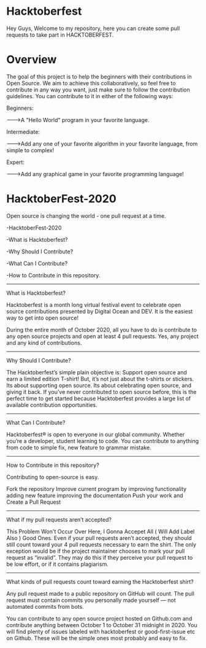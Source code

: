 # Hacktoberfest

Hey Guys,
Welcome to my repository, here you can create some pull requests to take part in HACKTOBERFEST.

# Overview

The goal of this project is to help the beginners with their contributions in Open Source. We aim to achieve this collaboratively, so feel free to contribute in any way you want, just make sure to follow the contribution guidelines. You can contribute to it in either of the following ways:

Beginners:

  --->A "Hello World" program in your favorite language.
  
Intermediate:

  --->Add any one of your favorite algorithm in your favorite language, from simple to complex!
  
Expert:

  --->Add any graphical game in your favorite programming language!
  
  
# HacktoberFest-2020
 
Open source is changing the world - one pull request at a time.

-HacktoberFest-2020

-What is Hacktoberfest?

-Why Should I Contribute?

-What Can I Contribute?

-How to Contribute in this repository.

----------

What is Hacktoberfest?

Hacktoberfest is a month long virtual festival event to celebrate open source contributions presented by Digital Ocean and DEV. It is the easiest way to get into open source!

During the entire month of October 2020, all you have to do is contribute to any open source projects and open at least 4 pull requests. Yes, any project and any kind of contributions.

----------

Why Should I Contribute?

The Hacktoberfest’s simple plain objective is: Support open source and earn a limited edition T-shirt! But, it’s not just about the t-shirts or stickers. Its about supporting open source. Its about celebrating open source, and giving it back. If you’ve never contributed to open source before, this is the perfect time to get started because Hacktoberfest provides a large list of available contribution opportunities.

----------

What Can I Contribute?

Hacktoberfest® is open to everyone in our global community. Whether you’re a developer, student learning to code. You can contribute to anything from code to simple fix, new feature to grammar mistake.

----------

How to Contribute in this repository?

Contributing to open-source is easy.

Fork the repository
Improve current program by
improving functionality
adding new feature
improving the documentation
Push your work and Create a Pull Request

----------

What if my pull requests aren’t accepted?

This Problem Won't Occur Over Here, I Gonna Accepet All ( Will Add Label Also ) Good Ones. 
Even if your pull requests aren’t accepted, they should still count toward your 4 pull requests necessary to earn the shirt. The only exception would be if the project maintainer chooses to mark your pull request as “invalid”. They may do this if they perceive your pull request to be low effort, or if it contains plagiarism.

----------

What kinds of pull requests count toward earning the Hacktoberfest shirt?

Any pull request made to a public repository on GitHub will count. The pull request must contain commits you personally made yourself — not automated commits from bots.




You can contribute to any open source project hosted on Github.com and contribute anything between October 1 to October 31 midnight in 2020. You will find plenty of issues labeled with hacktoberfest or good-first-issue etc on Github. These will be the simple ones most probably and easy to fix.
